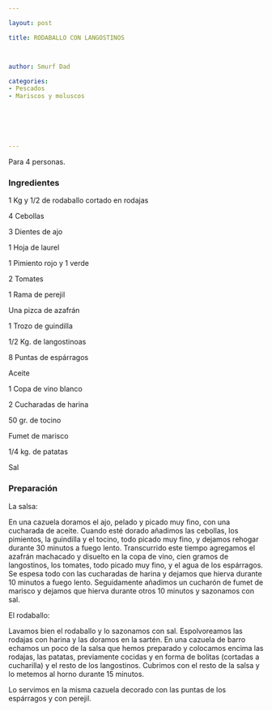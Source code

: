 ```yaml
---

layout: post

title: RODABALLO CON LANGOSTINOS



author: Smurf Dad

categories:
- Pescados
- Mariscos y moluscos






---
```


Para 4 personas.

<h3>Ingredientes</h3>1 Kg y 1/2 de rodaballo cortado en rodajas

4 Cebollas

3 Dientes de ajo

1 Hoja de laurel

1 Pimiento rojo y 1 verde

2 Tomates

1 Rama de perejil

Una pizca de azafrán

1 Trozo de guindilla

1/2 Kg. de langostinoas

8 Puntas de espárragos

Aceite

1 Copa de vino blanco

2 Cucharadas de harina

50 gr. de tocino

Fumet de marisco

1/4 kg. de patatas

Sal

<h3>Preparación</h3>La salsa:

En una cazuela doramos el ajo, pelado y picado muy fino, con una cucharada de aceite. Cuando esté dorado añadimos las cebollas, los pimientos, la guindilla y el tocino, todo picado muy fino, y dejamos rehogar durante 30 minutos a fuego lento. Transcurrido este tiempo agregamos el azafrán machacado y disuelto en la copa de vino, cien gramos de langostinos, los tomates, todo picado muy fino, y el agua de los espárragos. Se espesa todo con las cucharadas de harina y dejamos que hierva durante 10 minutos a fuego lento. Seguidamente añadimos un cucharón de fumet de marisco y dejamos que hierva durante otros 10 minutos y sazonamos con sal.

El rodaballo:

Lavamos bien el rodaballo y lo sazonamos con sal. Espolvoreamos las rodajas con harina y las doramos en la sartén. En una cazuela de barro echamos un poco de la salsa que hemos preparado y colocamos encima las rodajas, las patatas, previamente cocidas y en forma de bolitas (cortadas a cucharilla) y el resto de los langostinos. Cubrimos con el resto de la salsa y lo metemos al horno durante 15 minutos.

Lo servimos en la misma cazuela decorado con las puntas de los espárragos y con perejil.